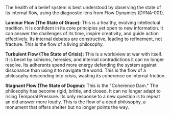The health of a belief system is best understood by observing the state of its internal flow, using the diagnostic lens from Flow Dynamics (DYNA-001).

**Laminar Flow (The State of Grace):**
This is a healthy, evolving intellectual tradition. It is confident in its core principles yet open to new information. It can answer the challenges of its time, inspire creativity, and guide action effectively. Its internal debates are constructive, leading to refinement, not fracture. This is the flow of a living philosophy.

**Turbulent Flow (The State of Crisis):**
This is a worldview at war with itself. It is beset by schisms, heresies, and internal contradictions it can no longer resolve. Its adherents spend more energy defending the system against dissonance than using it to navigate the world. This is the flow of a philosophy descending into crisis, wasting its coherence on internal friction.

**Stagnant Flow (The State of Dogma):**
This is the "Coherence Dam." The philosophy has become rigid, brittle, and closed. It can no longer adapt to rising Temporal Pressure. Its only response to a new question is to repeat an old answer more loudly. This is the flow of a dead philosophy, a monument that offers shelter but no longer points the way.